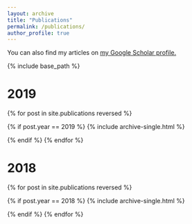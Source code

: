 ```yaml
---
layout: archive
title: "Publications"
permalink: /publications/
author_profile: true
---
```


  You can also find my articles on <u><a href="{{author.googlescholar}}">my Google Scholar profile</a>.</u>

{% include base_path %}
<h1>2019</h1>



{% for post in site.publications reversed %}
  
  {% if post.year == 2019 %}
  {% include archive-single.html  %}
  
  {% endif %}
{% endfor %}

<h1>2018</h1>



{% for post in site.publications reversed %}
  
  {% if post.year == 2018 %}
  {% include archive-single.html  %}
  
  {% endif %}
{% endfor %}



